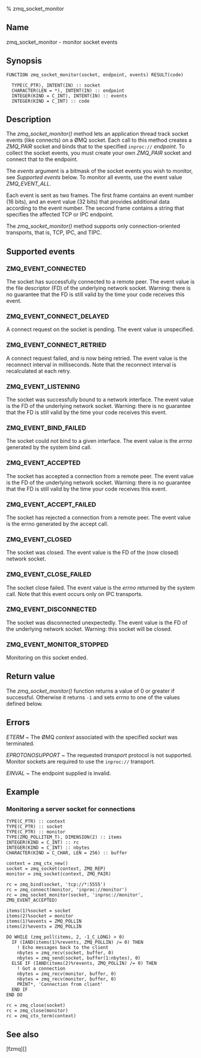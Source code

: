 % zmq_socket_monitor


Name
----

zmq_socket_monitor - monitor socket events


Synopsis
--------

~~~{.synopsis}
FUNCTION zmq_socket_monitor(socket, endpoint, events) RESULT(code)

  TYPE(C_PTR), INTENT(IN) :: socket
  CHARACTER(LEN = *), INTENT(IN) :: endpoint
  INTEGER(KIND = C_INT), INTENT(IN) :: events
  INTEGER(KIND = C_INT) :: code
~~~


Description
-----------

The *zmq_socket_monitor()* method lets an application thread track socket
events (like connects) on a ØMQ socket.  Each call to this method creates a
*ZMQ_PAIR* socket and binds that to the specified `inproc://` _endpoint_.  To
collect the socket events, you must create your own *ZMQ_PAIR* socket and
connect that to the endpoint.

The _events_ argument is a bitmask of the socket events you wish to monitor,
see _Supported events_ below.  To monitor all events, use the event value
*ZMQ_EVENT_ALL*.

Each event is sent as two frames.  The first frame contains an event number
(16 bits), and an event value (32 bits) that provides additional data according
to the event number.  The second frame contains a string that specifies the
affected TCP or IPC endpoint.

The *zmq_socket_monitor()* method supports only connection-oriented transports,
that is, TCP, IPC, and TIPC.


Supported events
----------------

### ZMQ_EVENT_CONNECTED

The socket has successfully connected to a remote peer. The event value is the
file descriptor (FD) of the underlying network socket.  Warning: there is no
guarantee that the FD is still valid by the time your code receives this event.

### ZMQ_EVENT_CONNECT_DELAYED

A connect request on the socket is pending.  The event value is unspecified.

### ZMQ_EVENT_CONNECT_RETRIED

A connect request failed, and is now being retried.  The event value is the
reconnect interval in milliseconds.  Note that the reconnect interval is
recalculated at each retry.

### ZMQ_EVENT_LISTENING

The socket was successfully bound to a network interface.  The event value is
the FD of the underlying network socket. Warning: there is no guarantee that
the FD is still valid by the time your code receives this event.

### ZMQ_EVENT_BIND_FAILED

The socket could not bind to a given interface.  The event value is the
_errno_ generated by the system bind call.

### ZMQ_EVENT_ACCEPTED

The socket has accepted a connection from a remote peer.  The event value is
the FD of the underlying network socket.  Warning: there is no guarantee that
the FD is still valid by the time your code receives this event.

### ZMQ_EVENT_ACCEPT_FAILED

The socket has rejected a connection from a remote peer.  The event value is
the errno generated by the accept call.

### ZMQ_EVENT_CLOSED

The socket was closed.  The event value is the FD of the (now closed) network
socket.

### ZMQ_EVENT_CLOSE_FAILED

The socket close failed.  The event value is the _errno_ returned by the system
call.  Note that this event occurs only on IPC transports.

### ZMQ_EVENT_DISCONNECTED

The socket was disconnected unexpectedly.  The event value is the FD of the
underlying network socket.  Warning: this socket will be closed.

### ZMQ_EVENT_MONITOR_STOPPED

Monitoring on this socket ended.


Return value
------------

The *zmq_socket_monitor()* function returns a value of 0 or greater if
successful.  Otherwise it returns `-1` and sets _errno_ to one of the values
defined below.


Errors
------

*ETERM*
  ~ The ØMQ _context_ associated with the specified _socket_ was terminated.

*EPROTONOSUPPORT*
  ~ The requested _transport_ protocol is not supported. Monitor sockets are
    required to use the `inproc://` transport.

*EINVAL*
  ~ The endpoint supplied is invalid.


Example
-------

### Monitoring a server socket for connections

~~~{.example}
TYPE(C_PTR) :: context
TYPE(C_PTR) :: socket
TYPE(C_PTR) :: monitor
TYPE(ZMQ_POLLITEM_T), DIMENSION(2) :: items
INTEGER(KIND = C_INT) :: rc
INTEGER(KIND = C_INT) :: nbytes
CHARACTER(KIND = C_CHAR, LEN = 256) :: buffer

context = zmq_ctx_new()
socket = zmq_socket(context, ZMQ_REP)
monitor = zmq_socket(context, ZMQ_PAIR)

rc = zmq_bind(socket, 'tcp://*:5555')
rc = zmq_connect(monitor, 'inproc://monitor')
rc = zmq_socket_monitor(socket, 'inproc://monitor', ZMQ_EVENT_ACCEPTED)

items(1)%socket = socket
items(2)%socket = monitor
items(1)%events = ZMQ_POLLIN
items(2)%events = ZMQ_POLLIN

DO WHILE (zmq_poll(items, 2, -1_C_LONG) > 0)
  IF (IAND(items(1)%revents, ZMQ_POLLIN) /= 0) THEN
    ! Echo messages back to the client
    nbytes = zmq_recv(socket, buffer, 0)
    nbytes = zmq_send(socket, buffer(1:nbytes), 0)
  ELSE IF (IAND(items(2)%revents, ZMQ_POLLIN) /= 0) THEN
    ! Got a connection
    nbytes = zmq_recv(monitor, buffer, 0)
    nbytes = zmq_recv(monitor, buffer, 0)
    PRINT*, 'Connection from client'
  END IF
END DO

rc = zmq_close(socket)
rc = zmq_close(monitor)
rc = zmq_ctx_term(context)
~~~


See also
--------

[fzmq][]
